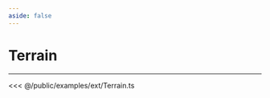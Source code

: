 ```yaml
---
aside: false
---
```

# Terrain
---
<Demo src="/examples/ext/Terrain.ts" :code="false" :height="700"></Demo>

<<< @/public/examples/ext/Terrain.ts